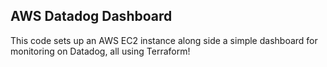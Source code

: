 ## AWS Datadog Dashboard
This code sets up an AWS EC2 instance along side a simple dashboard for monitoring on Datadog, all using Terraform!